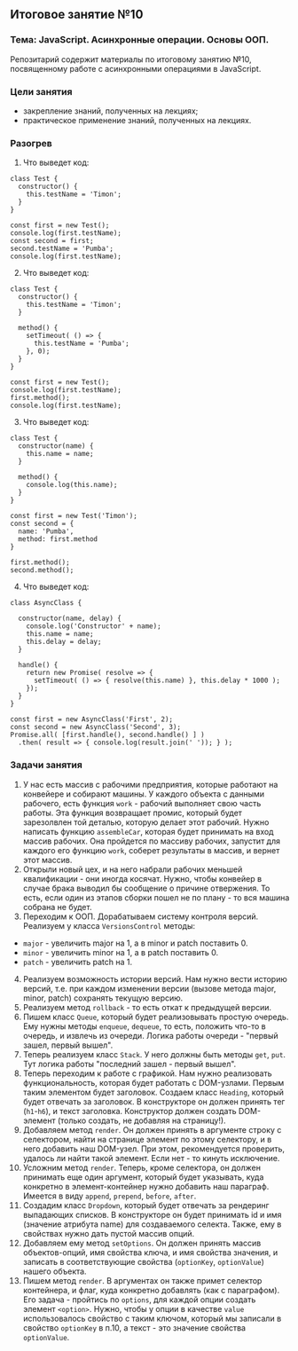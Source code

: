 ## Итоговое занятие №10

### Тема: JavaScript. Асинхронные операции. Основы ООП.
Репозитарий содержит материалы по итоговому занятию №10, посвященному работе с асинхронными операциями в JavaScript.

### Цели занятия
- закрепление знаний, полученных на лекциях;
- практическое применение знаний, полученных на лекциях.

### Разогрев
1. Что выведет код:
```
class Test {
  constructor() {
    this.testName = 'Timon';
  }
}

const first = new Test();
console.log(first.testName);
const second = first;
second.testName = 'Pumba';
console.log(first.testName);
```

2. Что выведет код:
```
class Test {
  constructor() {
    this.testName = 'Timon';
  }

  method() {
    setTimeout( () => {
      this.testName = 'Pumba';
    }, 0);
  }
}

const first = new Test();
console.log(first.testName);
first.method();
console.log(first.testName);
```

3. Что выведет код:
```
class Test {
  constructor(name) {
    this.name = name;
  }

  method() {
    console.log(this.name);
  }
}

const first = new Test('Timon');
const second = {
  name: 'Pumba',
  method: first.method
}

first.method();
second.method();

```

4. Что выведет код:
```
class AsyncClass {

  constructor(name, delay) {
    console.log('Constructor' + name);
    this.name = name;
    this.delay = delay;
  }

  handle() {
    return new Promise( resolve => {
      setTimeout( () => { resolve(this.name) }, this.delay * 1000 );
    });
  }
}

const first = new AsyncClass('First', 2);
const second = new AsyncClass('Second', 3);
Promise.all( [first.handle(), second.handle() ] )
  .then( result => { console.log(result.join(' ')); } );
```

### Задачи занятия

1. У нас есть массив с рабочими предприятия, которые работают на конвейере и собирают машины. У каждого объекта с данными рабочего, есть функция `work` - рабочий выполняет свою часть работы. Эта функция возвращает промис, который будет зарезолвлен той деталью, которую делает этот рабочий. Нужно написать функцию `assembleCar`, которая будет принимать на вход массив рабочих. Она пройдется по массиву рабочих, запустит для каждого его функцию `work`, соберет результаты в массив, и вернет этот массив.
2. Открыли новый цех, и на него набрали рабочих меньшей квалификации - они иногда косячат. Нужно, чтобы конвейер в случае брака выводил бы сообщение о причине отвержения. То есть, если один из этапов сборки пошел не по плану - то вся машина собрана не будет.
3. Переходим к ООП. Дорабатываем систему контроля версий. Реализуем у класса `VersionsControl` методы:
 - `major` - увеличить major на 1, а в minor и patch поставить 0.
 - `minor` - увеличить minor на 1, а в patch поставить 0.
 - `patch` - увеличить patch на 1.
4. Реализуем возможность истории версий. Нам нужно вести историю версий, т.е. при каждом изменении версии (вызове метода major, minor, patch) сохранять текущую версию.
5. Реализуем метод `rollback` - то есть откат к предыдущей версии.
6. Пишем класс `Queue`, который будет реализовывать простую очередь. Ему нужны методы `enqueue`, `dequeue`, то есть, положить что-то в очередь, и извлечь из очереди. Логика работы очереди - "первый зашел, первый вышел".
7. Теперь реализуем класс `Stack`. У него должны быть методы `get`, `put`. Тут логика работы "последний зашел - первый вышел".
8. Теперь переходим к работе с графикой. Нам нужно реализовать функциональность, которая будет работать с DOM-узлами. Первым таким элементом будет заголовок. Создаем класс `Heading`, который будет отвечать за заголовок. В конструкторе он должен принять тег (`h1`-`h6`), и текст заголовка. Конструктор должен создать DOM-элемент (только создать, не добавляя на страницу!).
9. Добавляем метод `render`. Он должен принять в аргументе строку с селектором, найти на странице элемент по этому селектору, и в него добавить наш DOM-узел. При этом, рекомендуется проверить, удалось ли найти такой элемент. Если нет - то кинуть исключение.
10. Усложним метод `render`. Теперь, кроме селектора, он должен принимать еще один аргумент, который будет указывать, куда конкретно в элемент-контейнер нужно добавить наш параграф. Имеется в виду `append`, `prepend`, `before`, `after`.
11. Создадим класс `Dropdown`, который будет отвечать за рендеринг выпадающих списков. В конструкторе он будет принимать id и имя (значение атрибута name) для создаваемого селекта. Также, ему в свойствах нужно дать пустой массив опций.
12. Добавляем ему метод `setOptions`. Он должен принять массив объектов-опций, имя свойства ключа, и имя свойства значения, и записать в соответствующие свойства (`optionKey`, `optionValue`) нашего объекта.
13. Пишем метод `render`. В аргументах он также примет селектор контейнера, и флаг, куда конкретно добавлять (как с параграфом). Его задача - пройтись по `options`, для каждой опции создать элемент `<option>`. Нужно, чтобы у опции в качестве `value` использовалось свойство с таким ключом, который мы записали в свойство `optionKey` в п.10, а текст - это значение свойства `optionValue`.